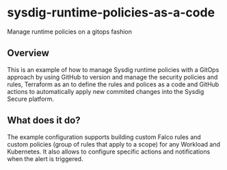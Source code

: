# sysdig-runtime-policies-as-a-code
Manage runtime policies on a gitops fashion
## Overview
This is an example of how to manage Sysdig runtime policies with a GitOps approach by using GitHub to version and manage the security policies and rules, Terraform as an to define the rules and polices as a code and GitHub actions to automatically apply new commited changes into the Sysdig Secure platform.

## What does it do?
The example configuration supports building custom Falco rules and custom policies (group of rules that apply to a scope) for any Workload and Kubernetes. It also allows to configure specific actions and notifications when the alert is triggered.

